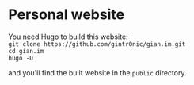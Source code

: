 # Personal website

You need Hugo to build this website:<br>
```git clone https://github.com/gintr0nic/gian.im.git```<br>
```cd gian.im```<br>
```hugo -D```<br>

and you'll find the built website in the ```public``` directory.